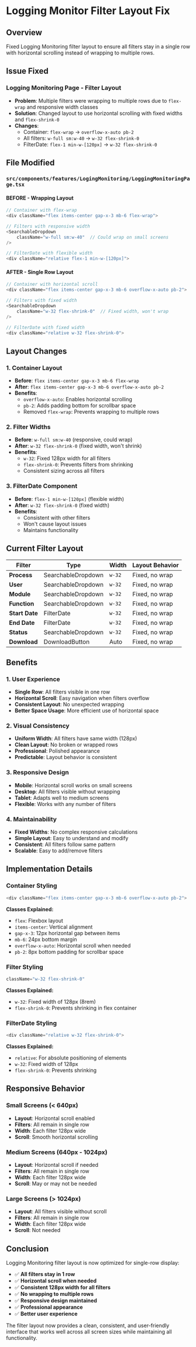 # Logging Monitor Filter Layout Fix

## Overview
Fixed Logging Monitoring filter layout to ensure all filters stay in a single row with horizontal scrolling instead of wrapping to multiple rows.

## Issue Fixed

### **Logging Monitoring Page - Filter Layout**
- **Problem**: Multiple filters were wrapping to multiple rows due to `flex-wrap` and responsive width classes
- **Solution**: Changed layout to use horizontal scrolling with fixed widths and `flex-shrink-0`
- **Changes**:
  - Container: `flex-wrap` → `overflow-x-auto pb-2`
  - All filters: `w-full sm:w-40` → `w-32 flex-shrink-0`
  - FilterDate: `flex-1 min-w-[120px]` → `w-32 flex-shrink-0`

## File Modified

### `src/components/features/LogingMonitoring/LoggingMonitoringPage.tsx`

#### BEFORE - Wrapping Layout
```typescript
// Container with flex-wrap
<div className="flex items-center gap-x-3 mb-6 flex-wrap">

// Filters with responsive width
<SearchableDropdown 
    className="w-full sm:w-40"  // Could wrap on small screens
/>

// FilterDate with flexible width
<div className="relative flex-1 min-w-[120px]">
```

#### AFTER - Single Row Layout
```typescript
// Container with horizontal scroll
<div className="flex items-center gap-x-3 mb-6 overflow-x-auto pb-2">

// Filters with fixed width
<SearchableDropdown 
    className="w-32 flex-shrink-0"  // Fixed width, won't wrap
/>

// FilterDate with fixed width
<div className="relative w-32 flex-shrink-0">
```

## Layout Changes

### 1. **Container Layout**
- **Before**: `flex items-center gap-x-3 mb-6 flex-wrap`
- **After**: `flex items-center gap-x-3 mb-6 overflow-x-auto pb-2`
- **Benefits**:
  - `overflow-x-auto`: Enables horizontal scrolling
  - `pb-2`: Adds padding bottom for scrollbar space
  - Removed `flex-wrap`: Prevents wrapping to multiple rows

### 2. **Filter Widths**
- **Before**: `w-full sm:w-40` (responsive, could wrap)
- **After**: `w-32 flex-shrink-0` (fixed width, won't shrink)
- **Benefits**:
  - `w-32`: Fixed 128px width for all filters
  - `flex-shrink-0`: Prevents filters from shrinking
  - Consistent sizing across all filters

### 3. **FilterDate Component**
- **Before**: `flex-1 min-w-[120px]` (flexible width)
- **After**: `w-32 flex-shrink-0` (fixed width)
- **Benefits**:
  - Consistent with other filters
  - Won't cause layout issues
  - Maintains functionality

## Current Filter Layout

| Filter | Type | Width | Layout Behavior |
|--------|------|-------|-----------------|
| **Process** | SearchableDropdown | `w-32` | Fixed, no wrap |
| **User** | SearchableDropdown | `w-32` | Fixed, no wrap |
| **Module** | SearchableDropdown | `w-32` | Fixed, no wrap |
| **Function** | SearchableDropdown | `w-32` | Fixed, no wrap |
| **Start Date** | FilterDate | `w-32` | Fixed, no wrap |
| **End Date** | FilterDate | `w-32` | Fixed, no wrap |
| **Status** | SearchableDropdown | `w-32` | Fixed, no wrap |
| **Download** | DownloadButton | Auto | Fixed, no wrap |

## Benefits

### 1. **User Experience**
- **Single Row**: All filters visible in one row
- **Horizontal Scroll**: Easy navigation when filters overflow
- **Consistent Layout**: No unexpected wrapping
- **Better Space Usage**: More efficient use of horizontal space

### 2. **Visual Consistency**
- **Uniform Width**: All filters have same width (128px)
- **Clean Layout**: No broken or wrapped rows
- **Professional**: Polished appearance
- **Predictable**: Layout behavior is consistent

### 3. **Responsive Design**
- **Mobile**: Horizontal scroll works on small screens
- **Desktop**: All filters visible without wrapping
- **Tablet**: Adapts well to medium screens
- **Flexible**: Works with any number of filters

### 4. **Maintainability**
- **Fixed Widths**: No complex responsive calculations
- **Simple Layout**: Easy to understand and modify
- **Consistent**: All filters follow same pattern
- **Scalable**: Easy to add/remove filters

## Implementation Details

### Container Styling
```typescript
<div className="flex items-center gap-x-3 mb-6 overflow-x-auto pb-2">
```

**Classes Explained:**
- `flex`: Flexbox layout
- `items-center`: Vertical alignment
- `gap-x-3`: 12px horizontal gap between items
- `mb-6`: 24px bottom margin
- `overflow-x-auto`: Horizontal scroll when needed
- `pb-2`: 8px bottom padding for scrollbar space

### Filter Styling
```typescript
className="w-32 flex-shrink-0"
```

**Classes Explained:**
- `w-32`: Fixed width of 128px (8rem)
- `flex-shrink-0`: Prevents shrinking in flex container

### FilterDate Styling
```typescript
<div className="relative w-32 flex-shrink-0">
```

**Classes Explained:**
- `relative`: For absolute positioning of elements
- `w-32`: Fixed width of 128px
- `flex-shrink-0`: Prevents shrinking

## Responsive Behavior

### Small Screens (< 640px)
- **Layout**: Horizontal scroll enabled
- **Filters**: All remain in single row
- **Width**: Each filter 128px wide
- **Scroll**: Smooth horizontal scrolling

### Medium Screens (640px - 1024px)
- **Layout**: Horizontal scroll if needed
- **Filters**: All remain in single row
- **Width**: Each filter 128px wide
- **Scroll**: May or may not be needed

### Large Screens (> 1024px)
- **Layout**: All filters visible without scroll
- **Filters**: All remain in single row
- **Width**: Each filter 128px wide
- **Scroll**: Not needed

## Conclusion

Logging Monitoring filter layout is now optimized for single-row display:

- ✅ **All filters stay in 1 row**
- ✅ **Horizontal scroll when needed**
- ✅ **Consistent 128px width for all filters**
- ✅ **No wrapping to multiple rows**
- ✅ **Responsive design maintained**
- ✅ **Professional appearance**
- ✅ **Better user experience**

The filter layout now provides a clean, consistent, and user-friendly interface that works well across all screen sizes while maintaining all functionality.
